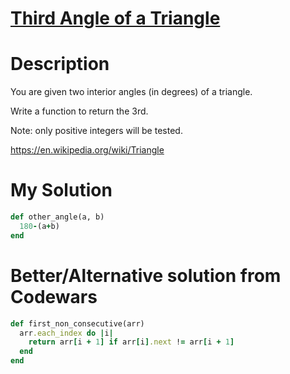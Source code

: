 # [Third Angle of a Triangle](https://www.codewars.com/kata/5a023c426975981341000014)

# Description
You are given two interior angles (in degrees) of a triangle.

Write a function to return the 3rd.

Note: only positive integers will be tested.

https://en.wikipedia.org/wiki/Triangle

# My Solution
```ruby
def other_angle(a, b)
  180-(a+b)
end
```
# Better/Alternative solution from Codewars
```ruby
def first_non_consecutive(arr)
  arr.each_index do |i|
    return arr[i + 1] if arr[i].next != arr[i + 1]
  end
end
```
